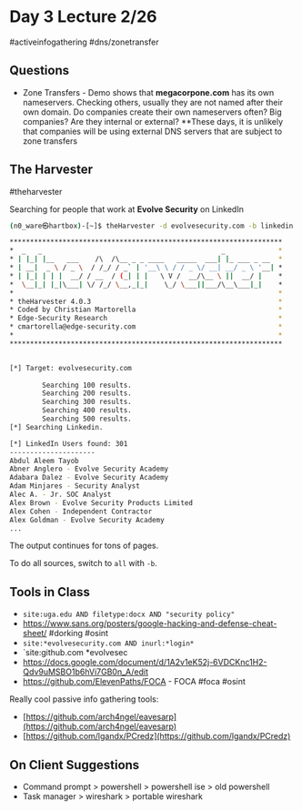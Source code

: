 
# Day 3 Lecture 2/26
#activeinfogathering #dns/zonetransfer 

## Questions
- Zone Transfers - Demo shows that **megacorpone.com** has its own nameservers. Checking others, usually they are not named after their own domain. Do companies create their own nameservers often? Big companies? Are they internal or external?
**These days, it is unlikely that companies will be using external DNS servers that are subject to zone transfers


## The Harvester
#theharvester 

Searching for people that work at **Evolve Security** on LinkedIn

```Bash
(n0_ware㉿hartbox)-[~]$ theHarvester -d evolvesecurity.com -b linkedin

*******************************************************************
*  _   _                                            _             *
* | |_| |__   ___    /\  /\__ _ _ ____   _____  ___| |_ ___ _ __  *
* | __|  _ \ / _ \  / /_/ / _` | '__\ \ / / _ \/ __| __/ _ \ '__| *
* | |_| | | |  __/ / __  / (_| | |   \ V /  __/\__ \ ||  __/ |    *
*  \__|_| |_|\___| \/ /_/ \__,_|_|    \_/ \___||___/\__\___|_|    *
*                                                                 *
* theHarvester 4.0.3                                              *
* Coded by Christian Martorella                                   *
* Edge-Security Research                                          *
* cmartorella@edge-security.com                                   *
*                                                                 *
******************************************************************* 


[*] Target: evolvesecurity.com 
 
        Searching 100 results.
        Searching 200 results.
        Searching 300 results.
        Searching 400 results.
        Searching 500 results.
[*] Searching Linkedin. 

[*] LinkedIn Users found: 301
---------------------
Abdul Aleem Tayob 
Abner Anglero - Evolve Security Academy 
Adabara Dalez - Evolve Security Academy 
Adam Minjares - Security Analyst 
Alec A. - Jr. SOC Analyst 
Alex Brown - Evolve Security Products Limited 
Alex Cohen - Independent Contractor 
Alex Goldman - Evolve Security Academy 
...
```

The output continues for tons of pages. 

To do all sources, switch to `all` with `-b`. 

## Tools in Class
- `site:uga.edu AND filetype:docx AND "security policy"`
- https://www.sans.org/posters/google-hacking-and-defense-cheat-sheet/ #dorking #osint 
- `site:*evolvesecurity.com AND inurl:*login*`
- `site:github.com *evolvesec
- https://docs.google.com/document/d/1A2v1eK52j-6VDCKnc1H2-Qdv9uMSBO1b6hVi7GB0n_A/edit
- https://github.com/ElevenPaths/FOCA - FOCA #foca #osint

Really cool passive info gathering tools:  

-   [https://github.com/arch4ngel/eavesarp](https://github.com/arch4ngel/eavesarp)
-   [https://github.com/lgandx/PCredz](https://github.com/lgandx/PCredz)
## On Client Suggestions
- Command prompt > powershell > powershell ise > old powershell
- Task manager > wireshark > portable wireshark